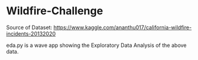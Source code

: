 # Wildfire-Challenge

Source of Dataset: https://www.kaggle.com/ananthu017/california-wildfire-incidents-20132020

eda.py is a wave app showing the Exploratory Data Analysis of the above data.


